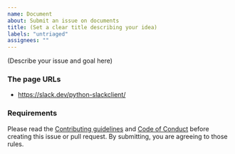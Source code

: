 ```yaml
---
name: Document
about: Submit an issue on documents
title: (Set a clear title describing your idea)
labels: "untriaged"
assignees: ""
---
```


(Describe your issue and goal here)

### The page URLs

- https://slack.dev/python-slackclient/

### Requirements

Please read the [Contributing guidelines](https://github.com/slackapi/python-slackclient/blob/main/.github/contributing.md) and [Code of Conduct](https://slackhq.github.io/code-of-conduct) before creating this issue or pull request. By submitting, you are agreeing to those rules.
